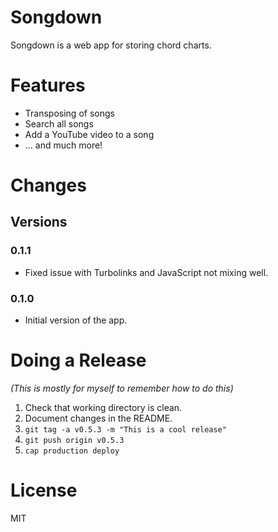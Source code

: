 # Songdown

Songdown is a web app for storing chord charts.

# Features

  - Transposing of songs
  - Search all songs
  - Add a YouTube video to a song
  - … and much more!

# Changes

## Versions

### 0.1.1

- Fixed issue with Turbolinks and JavaScript not mixing well.

### 0.1.0

- Initial version of the app.

# Doing a Release

*(This is mostly for myself to remember how to do this)*

1. Check that working directory is clean.
2. Document changes in the README.
3. `git tag -a v0.5.3 -m "This is a cool release"`
4. `git push origin v0.5.3`
5. `cap production deploy`

# License

MIT

